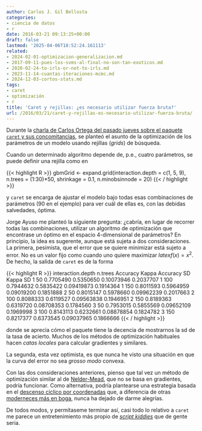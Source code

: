 ```yaml
---
author: Carlos J. Gil Bellosta
categories:
- ciencia de datos
- r
date: 2016-03-21 09:13:25+00:00
draft: false
lastmod: '2025-04-06T18:52:24.161113'
related:
- 2024-02-01-optimizacion-generalizacion.md
- 2017-09-11-pues-los-svms-al-final-no-son-tan-exoticos.md
- 2020-02-24-to-irls-or-not-to-irls.md
- 2023-11-14-cuantas-iteraciones-mcmc.md
- 2024-12-03-cortos-stats.md
tags:
- caret
- optimización
- r
title: 'Caret y rejillas: ¿es necesario utilizar fuerza bruta?'
url: /2016/03/21/caret-y-rejillas-es-necesario-utilizar-fuerza-bruta/
---
```


Durante la [charla de Carlos Ortega del pasado jueves sobre el paquete `caret` y sus concomitancias](https://prezi.com/0gsib_jcetim/bombas-r-caret-modelos-y-otros-animales/), se planteó el asunto de la optimización de los parámetros de un modelo usando rejillas (_grids_) de búsqueda.

Cuando un determinado algoritmo depende de, p.e., cuatro parámetros, se puede definir una rejilla como en

{{< highlight R >}}
gbmGrid <-  expand.grid(interaction.depth = c(1, 5, 9),
      n.trees = (1:30)*50,
      shrinkage = 0.1,
      n.minobsinnode = 20)
{{< / highlight >}}

y `caret` se encarga de ajustar el modelo bajo todas esas combinaciones de parámetros (90 en el ejemplo) para ver cuál de ellas es, con las debidas salvedades, óptima.

Jorge Ayuso me planteó la siguiente pregunta: ¿cabría, en lugar de recorrer todas las combinaciones, utilizar un algoritmo de optimización que encontrase un óptimo en el espacio 4-dimensional de parámetros? En principio, la idea es sugerente, aunque está sujeta a dos consideraciones. La primera, pesimista, que el error que se quiere minimizar está sujeto a error. No es un valor fijo como cuando uno quiere maximizar $latex f(x)=x^2$. De hecho, la salida de `caret` es de la forma

{{< highlight R >}}
interaction.depth  n.trees  Accuracy   Kappa      Accuracy SD  Kappa SD
1                   50      0.7705490  0.5350650  0.10073946   0.2037707
1                  100      0.7944632  0.5835422  0.09419873   0.1914364
1                  150      0.8011593  0.5964959  0.09019200   0.1851888
2                   50      0.8015147  0.5978660  0.09962239   0.2017663
2                  100      0.8088333  0.6119527  0.09563838   0.1946951
2                  150      0.8189363  0.6319720  0.08708353   0.1784560
3                   50      0.7953015  0.5855569  0.09652109   0.1969998
3                  100      0.8143113  0.6232661  0.08878854   0.1824782
3                  150      0.8217377  0.6373545  0.09037965   0.1866666
{{< / highlight >}}

donde se aprecia cómo el paquete tiene la decencia de mostrarnos la sd de la tasa de acierto. Muchos de los métodos de optimización habituales hacen _catas locales_ para calcular gradientes y similares.

La segunda, esta vez optimista, es que nunca he visto una situación en que la curva del error no sea _grosso modo_ convexa.

Con las dos consideraciones anteriores, pienso que tal vez un método de optimización similar al de [Nelder-Mead](https://en.wikipedia.org/wiki/Nelder%E2%80%93Mead_method), que no se basa en gradientes, podría funcionar. Como alternativa, podría plantearse una estrategia basada en el [descenso cíclico por coordenadas](http://statweb.stanford.edu/~jhf/ftp/glmnet.pdf) que, a diferencia de otras [moderneces más en boga](https://github.com/AunSiro/Algoritmos-Geneticos-R-Python-Meetup), nunca ha dejado de darme alegrías.

De todos modos, y permítaseme terminar así, casi todo lo relativo a `caret` me parece un entretenimiento más propio de [_script kiddies_](http://www.urbandictionary.com/define.php?term=script+kiddie) que de gente seria.